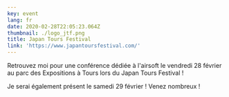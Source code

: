 ```yaml
---
key: event
lang: fr
date: 2020-02-28T22:05:23.064Z
thumbnail: ./logo_jtf.png
title: Japan Tours Festival
link: 'https://www.japantoursfestival.com/'
---
```


Retrouvez moi pour une conférence dédiée à l'airsoft le vendredi 28 février au parc des Expositions à Tours lors du Japan Tours Festival !

Je serai également présent le samedi 29 février ! Venez nombreux !
